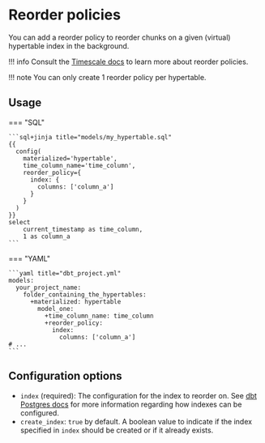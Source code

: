 # Reorder policies

You can add a reorder policy to reorder chunks on a given (virtual) hypertable index in the background.

!!! info
    Consult the [Timescale docs](https://docs.timescale.com/api/latest/hypertable/add_reorder_policy/) to learn more about reorder policies.

!!! note
    You can only create 1 reorder policy per hypertable.

## Usage

=== "SQL"

    ```sql+jinja title="models/my_hypertable.sql"
    {{
      config(
        materialized='hypertable',
        time_column_name='time_column',
        reorder_policy={
          index: {
            columns: ['column_a']
          }
        }
      )
    }}
    select
        current_timestamp as time_column,
        1 as column_a
    ```

=== "YAML"

    ```yaml title="dbt_project.yml"
    models:
      your_project_name:
        folder_containing_the_hypertables:
          +materialized: hypertable
            model_one:
              +time_column_name: time_column
              +reorder_policy:
                index:
                  columns: ['column_a']
    # ...
    ```

## Configuration options

* `index` (required): The configuration for the index to reorder on. See [dbt Postgres docs](https://docs.getdbt.com/reference/resource-configs/postgres-configs#indexes) for more information regarding how indexes can be configured.
* `create_index`: `true` by default. A boolean value to indicate if the index specified in `index` should be created or if it already exists.
